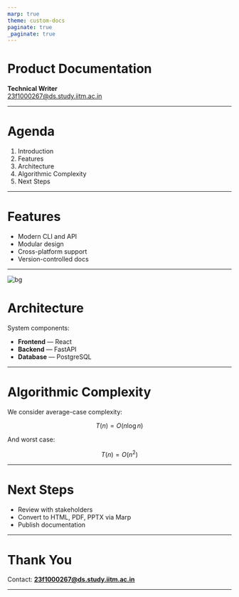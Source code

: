 ```yaml
---
marp: true
theme: custom-docs
paginate: true
_paginate: true
---
```


<!--
theme: custom-docs
class: lead
-->

# Product Documentation

**Technical Writer**  
23f1000267@ds.study.iitm.ac.in

---

# Agenda

1. Introduction
2. Features
3. Architecture
4. Algorithmic Complexity
5. Next Steps

---

# Features

- Modern CLI and API
- Modular design
- Cross-platform support
- Version-controlled docs

---

![bg](https://static.vecteezy.com/system/resources/thumbnails/036/324/708/small/ai-generated-picture-of-a-tiger-walking-in-the-forest-photo.jpg)

# Architecture

System components:

- **Frontend** — React
- **Backend** — FastAPI
- **Database** — PostgreSQL

---

# Algorithmic Complexity

We consider average-case complexity:

$$
T(n) = O(n \log n)
$$

And worst case:

$$
T(n) = O(n^2)
$$

---

# Next Steps

- Review with stakeholders
- Convert to HTML, PDF, PPTX via Marp
- Publish documentation

---

# Thank You

Contact: **23f1000267@ds.study.iitm.ac.in**

---

<!-- Custom Theme -->
<style>
section.lead h1 {
  color: #004aad;
  font-size: 2.6em;
  text-shadow: 1px 1px 4px rgba(0,0,0,0.2);
}

section h1, section h2, section h3 {
  font-family: 'Segoe UI', sans-serif;
  color: #002b36;
}

section {
  background-color: #fdfdfd;
  color: #073642;
}

footer {
  font-size: 0.7em;
  text-align: right;
  color: #586e75;
}
</style>


